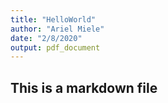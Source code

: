 ```yaml
---
title: "HelloWorld"
author: "Ariel Miele"
date: "2/8/2020"
output: pdf_document
---
```


## This is a markdown file